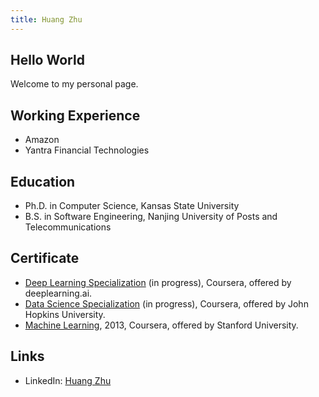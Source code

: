 ```yaml
---
title: Huang Zhu
---
```


## Hello World
Welcome to my personal page.

## Working Experience
- Amazon
- Yantra Financial Technologies

## Education
- Ph.D. in Computer Science, Kansas State University
- B.S. in Software Engineering, Nanjing University of Posts and Telecommunications

## Certificate
- [Deep Learning Specialization](https://www.coursera.org/specializations/deep-learning) (in progress), Coursera, offered by deeplearning.ai.
- [Data Science Specialization](https://www.coursera.org/specializations/jhu-data-science) (in progress), Coursera, offered by John Hopkins University.
- [Machine Learning](https://www.coursera.org/learn/machine-learning), 2013, Coursera, offered by Stanford University.

## Links
- LinkedIn: [Huang Zhu](https://www.linkedin.com/in/zhuhuang/)
